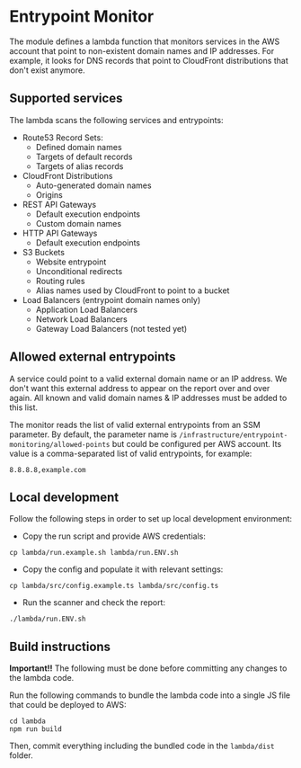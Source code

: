 Entrypoint Monitor
=================

The module defines a lambda function that monitors services in the AWS account that point to non-existent domain names and IP addresses.
For example, it looks for DNS records that point to CloudFront distributions that don't exist anymore.

## Supported services 

The lambda scans the following services and entrypoints:

* Route53 Record Sets:
  * Defined domain names
  * Targets of default records
  * Targets of alias records
* CloudFront Distributions
  * Auto-generated domain names
  * Origins
* REST API Gateways
  * Default execution endpoints
  * Custom domain names
* HTTP API Gateways
  * Default execution endpoints
* S3 Buckets
  * Website entrypoint
  * Unconditional redirects
  * Routing rules
  * Alias names used by CloudFront to point to a bucket
* Load Balancers (entrypoint domain names only)
  * Application Load Balancers
  * Network Load Balancers
  * Gateway Load Balancers (not tested yet)

## Allowed external entrypoints

A service could point to a valid external domain name or an IP address.
We don't want this external address to appear on the report over and over again.
All known and valid domain names & IP addresses must be added to this list.

The monitor reads the list of valid external entrypoints from an SSM parameter.
By default, the parameter name is `/infrastructure/entrypoint-monitoring/allowed-points` but could be configured per AWS account.
Its value is a comma-separated list of valid entrypoints, for example:
```
8.8.8.8,example.com
```

## Local development

Follow the following steps in order to set up local development environment:

* Copy the run script and provide AWS credentials:
```shell
cp lambda/run.example.sh lambda/run.ENV.sh
```

* Copy the config and populate it with relevant settings:
```shell
cp lambda/src/config.example.ts lambda/src/config.ts
```

* Run the scanner and check the report:
```shell
./lambda/run.ENV.sh
```

## Build instructions

**Important!!** The following must be done before committing any changes to the lambda code.

Run the following commands to bundle the lambda code into a single JS file that could be deployed to AWS:
```shell
cd lambda
npm run build
```

Then, commit everything including the bundled code in the `lambda/dist` folder.
